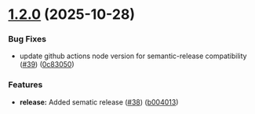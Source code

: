 # [1.2.0](https://github.com/xynehq/xyne-vespa-ts/compare/v1.1.13...v1.2.0) (2025-10-28)


### Bug Fixes

* update github actions node version for semantic-release compatibility ([#39](https://github.com/xynehq/xyne-vespa-ts/issues/39)) ([0c83050](https://github.com/xynehq/xyne-vespa-ts/commit/0c830502fafa8476daf60347b8f9b54fb06c0e96))


### Features

* **release:** Added sematic release ([#38](https://github.com/xynehq/xyne-vespa-ts/issues/38)) ([b004013](https://github.com/xynehq/xyne-vespa-ts/commit/b004013c80b3dbc104c95a7021cd97ee92689b14))
